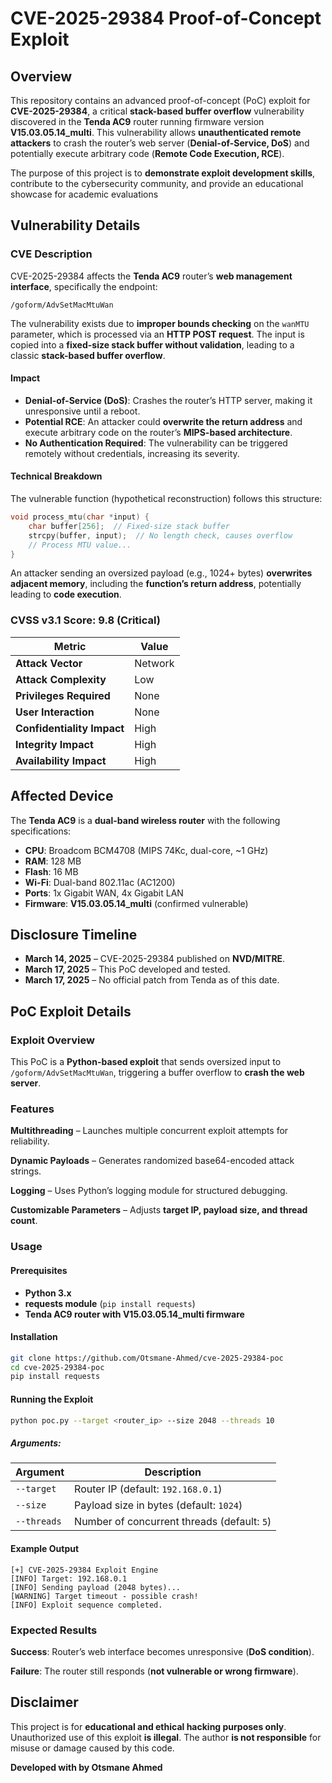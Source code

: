 # CVE-2025-29384 Proof-of-Concept Exploit

## Overview
This repository contains an advanced proof-of-concept (PoC) exploit for **CVE-2025-29384**, a critical **stack-based buffer overflow** vulnerability discovered in the **Tenda AC9** router running firmware version **V15.03.05.14_multi**. This vulnerability allows **unauthenticated remote attackers** to crash the router’s web server (**Denial-of-Service, DoS**) and potentially execute arbitrary code (**Remote Code Execution, RCE**).

The purpose of this project is to **demonstrate exploit development skills**, contribute to the cybersecurity community, and provide an educational showcase for academic evaluations

## Vulnerability Details

### CVE Description
CVE-2025-29384 affects the **Tenda AC9** router’s **web management interface**, specifically the endpoint:

```
/goform/AdvSetMacMtuWan
```

The vulnerability exists due to **improper bounds checking** on the `wanMTU` parameter, which is processed via an **HTTP POST request**. The input is copied into a **fixed-size stack buffer without validation**, leading to a classic **stack-based buffer overflow**.

#### **Impact**
- **Denial-of-Service (DoS)**: Crashes the router’s HTTP server, making it unresponsive until a reboot.
- **Potential RCE**: An attacker could **overwrite the return address** and execute arbitrary code on the router’s **MIPS-based architecture**.
- **No Authentication Required**: The vulnerability can be triggered remotely without credentials, increasing its severity.

#### **Technical Breakdown**

The vulnerable function (hypothetical reconstruction) follows this structure:

```c
void process_mtu(char *input) {
    char buffer[256];  // Fixed-size stack buffer
    strcpy(buffer, input);  // No length check, causes overflow
    // Process MTU value...
}
```

An attacker sending an oversized payload (e.g., 1024+ bytes) **overwrites adjacent memory**, including the **function’s return address**, potentially leading to **code execution**.

### **CVSS v3.1 Score: 9.8 (Critical)**
| Metric                | Value |
|----------------------|-------|
| **Attack Vector**    | Network |
| **Attack Complexity** | Low |
| **Privileges Required** | None |
| **User Interaction** | None |
| **Confidentiality Impact** | High |
| **Integrity Impact** | High |
| **Availability Impact** | High |

## Affected Device

The **Tenda AC9** is a **dual-band wireless router** with the following specifications:

- **CPU**: Broadcom BCM4708 (MIPS 74Kc, dual-core, ~1 GHz)
- **RAM**: 128 MB
- **Flash**: 16 MB
- **Wi-Fi**: Dual-band 802.11ac (AC1200)
- **Ports**: 1x Gigabit WAN, 4x Gigabit LAN
- **Firmware**: **V15.03.05.14_multi** (confirmed vulnerable)

## Disclosure Timeline

- **March 14, 2025** – CVE-2025-29384 published on **NVD/MITRE**.
- **March 17, 2025** – This PoC developed and tested.
- **March 17, 2025** – No official patch from Tenda as of this date.

## PoC Exploit Details

### **Exploit Overview**
This PoC is a **Python-based exploit** that sends oversized input to `/goform/AdvSetMacMtuWan`, triggering a buffer overflow to **crash the web server**.

### **Features**
 **Multithreading** – Launches multiple concurrent exploit attempts for reliability.
 
 **Dynamic Payloads** – Generates randomized base64-encoded attack strings.
 
 **Logging** – Uses Python’s logging module for structured debugging.
 
 **Customizable Parameters** – Adjusts **target IP, payload size, and thread count**.

### **Usage**

#### **Prerequisites**
- **Python 3.x**
- **requests module** (`pip install requests`)
- **Tenda AC9 router with V15.03.05.14_multi firmware**

#### **Installation**
```bash
git clone https://github.com/Otsmane-Ahmed/cve-2025-29384-poc
cd cve-2025-29384-poc
pip install requests
```

#### **Running the Exploit**
```bash
python poc.py --target <router_ip> --size 2048 --threads 10
```

##### **Arguments:**
| Argument | Description |
|----------|-------------|
| `--target` | Router IP (default: `192.168.0.1`) |
| `--size` | Payload size in bytes (default: `1024`) |
| `--threads` | Number of concurrent threads (default: `5`) |

#### **Example Output**
```
[+] CVE-2025-29384 Exploit Engine
[INFO] Target: 192.168.0.1
[INFO] Sending payload (2048 bytes)...
[WARNING] Target timeout - possible crash!
[INFO] Exploit sequence completed.
```

### **Expected Results**
 **Success**: Router’s web interface becomes unresponsive (**DoS condition**).
 
 **Failure**: The router still responds (**not vulnerable or wrong firmware**).

## Disclaimer
This project is for **educational and ethical hacking purposes only**. Unauthorized use of this exploit **is illegal**. The author **is not responsible** for misuse or damage caused by this code.


 **Developed with  by Otsmane Ahmed**  

